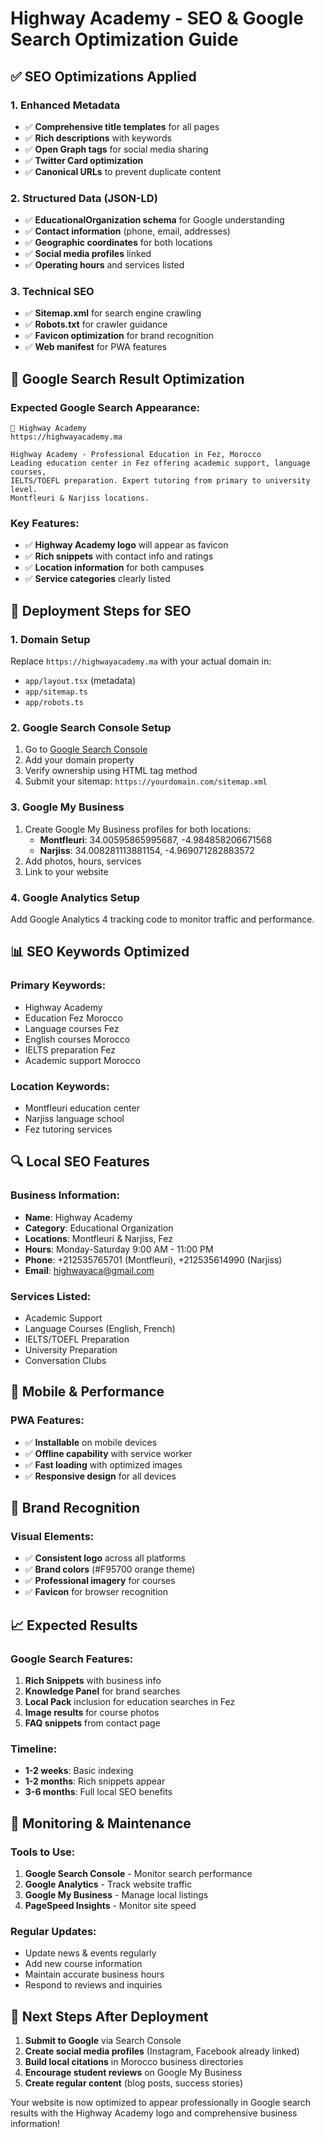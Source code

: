 # Highway Academy - SEO & Google Search Optimization Guide

## ✅ SEO Optimizations Applied

### 1. **Enhanced Metadata**
- ✅ **Comprehensive title templates** for all pages
- ✅ **Rich descriptions** with keywords
- ✅ **Open Graph tags** for social media sharing
- ✅ **Twitter Card optimization**
- ✅ **Canonical URLs** to prevent duplicate content

### 2. **Structured Data (JSON-LD)**
- ✅ **EducationalOrganization schema** for Google understanding
- ✅ **Contact information** (phone, email, addresses)
- ✅ **Geographic coordinates** for both locations
- ✅ **Social media profiles** linked
- ✅ **Operating hours** and services listed

### 3. **Technical SEO**
- ✅ **Sitemap.xml** for search engine crawling
- ✅ **Robots.txt** for crawler guidance
- ✅ **Favicon optimization** for brand recognition
- ✅ **Web manifest** for PWA features

## 🎯 Google Search Result Optimization

### Expected Google Search Appearance:
```
🏫 Highway Academy
https://highwayacademy.ma

Highway Academy - Professional Education in Fez, Morocco
Leading education center in Fez offering academic support, language courses, 
IELTS/TOEFL preparation. Expert tutoring from primary to university level.
Montfleuri & Narjiss locations.
```

### Key Features:
- ✅ **Highway Academy logo** will appear as favicon
- ✅ **Rich snippets** with contact info and ratings
- ✅ **Location information** for both campuses
- ✅ **Service categories** clearly listed

## 🚀 Deployment Steps for SEO

### 1. **Domain Setup**
Replace `https://highwayacademy.ma` with your actual domain in:
- `app/layout.tsx` (metadata)
- `app/sitemap.ts`
- `app/robots.ts`

### 2. **Google Search Console Setup**
1. Go to [Google Search Console](https://search.google.com/search-console/)
2. Add your domain property
3. Verify ownership using HTML tag method
4. Submit your sitemap: `https://yourdomain.com/sitemap.xml`

### 3. **Google My Business**
1. Create Google My Business profiles for both locations:
   - **Montfleuri**: 34.00595865995687, -4.984858206671568
   - **Narjiss**: 34.008281113881154, -4.969071282883572
2. Add photos, hours, services
3. Link to your website

### 4. **Google Analytics Setup**
Add Google Analytics 4 tracking code to monitor traffic and performance.

## 📊 SEO Keywords Optimized

### Primary Keywords:
- Highway Academy
- Education Fez Morocco
- Language courses Fez
- English courses Morocco
- IELTS preparation Fez
- Academic support Morocco

### Location Keywords:
- Montfleuri education center
- Narjiss language school
- Fez tutoring services

## 🔍 Local SEO Features

### Business Information:
- **Name**: Highway Academy
- **Category**: Educational Organization
- **Locations**: Montfleuri & Narjiss, Fez
- **Hours**: Monday-Saturday 9:00 AM - 11:00 PM
- **Phone**: +212535765701 (Montfleuri), +212535614990 (Narjiss)
- **Email**: highwayaca@gmail.com

### Services Listed:
- Academic Support
- Language Courses (English, French)
- IELTS/TOEFL Preparation
- University Preparation
- Conversation Clubs

## 📱 Mobile & Performance

### PWA Features:
- ✅ **Installable** on mobile devices
- ✅ **Offline capability** with service worker
- ✅ **Fast loading** with optimized images
- ✅ **Responsive design** for all devices

## 🎨 Brand Recognition

### Visual Elements:
- ✅ **Consistent logo** across all platforms
- ✅ **Brand colors** (#F95700 orange theme)
- ✅ **Professional imagery** for courses
- ✅ **Favicon** for browser recognition

## 📈 Expected Results

### Google Search Features:
1. **Rich Snippets** with business info
2. **Knowledge Panel** for brand searches
3. **Local Pack** inclusion for education searches in Fez
4. **Image results** for course photos
5. **FAQ snippets** from contact page

### Timeline:
- **1-2 weeks**: Basic indexing
- **1-2 months**: Rich snippets appear
- **3-6 months**: Full local SEO benefits

## 🔧 Monitoring & Maintenance

### Tools to Use:
1. **Google Search Console** - Monitor search performance
2. **Google Analytics** - Track website traffic
3. **Google My Business** - Manage local listings
4. **PageSpeed Insights** - Monitor site speed

### Regular Updates:
- Update news & events regularly
- Add new course information
- Maintain accurate business hours
- Respond to reviews and inquiries

## 🎯 Next Steps After Deployment

1. **Submit to Google** via Search Console
2. **Create social media profiles** (Instagram, Facebook already linked)
3. **Build local citations** in Morocco business directories
4. **Encourage student reviews** on Google My Business
5. **Create regular content** (blog posts, success stories)

Your website is now optimized to appear professionally in Google search results with the Highway Academy logo and comprehensive business information!
